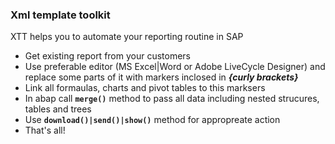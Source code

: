### Xml template toolkit

XTT helps you to automate your reporting routine in SAP

- Get existing report from your customers
- Use preferable editor (MS Excel|Word or Adobe LiveCycle Designer) and replace some parts of it with markers inclosed in _**{curly brackets}**_
- Link all formaulas, charts and pivot tables to this marksers
- In abap call **`merge()`** method to pass all data including nested strucures, tables and trees
- Use **`download()|send()|show()`** method for appropreate action
- That's all!

